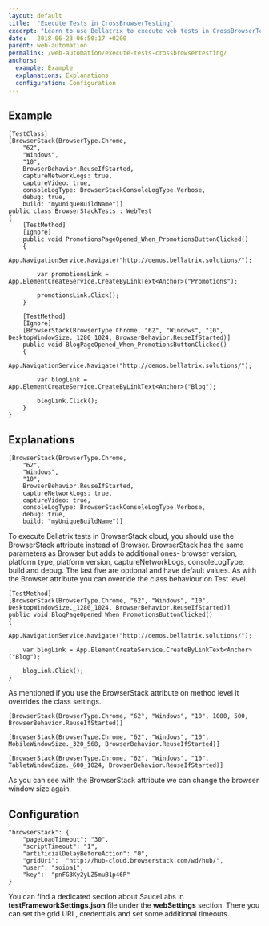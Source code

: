 ```yaml
---
layout: default
title:  "Execute Tests in CrossBrowserTesting"
excerpt: "Learn to use Bellatrix to execute web tests in CrossBrowserTesting."
date:   2018-06-23 06:50:17 +0200
parent: web-automation
permalink: /web-automation/execute-tests-crossbrowsertesting/
anchors:
  example: Example
  explanations: Explanations
  configuration: Configuration
---
```

Example
-------
```
[TestClass]
[BrowserStack(BrowserType.Chrome,
    "62",
    "Windows",
    "10",
    BrowserBehavior.ReuseIfStarted,
    captureNetworkLogs: true,
    captureVideo: true,
    consoleLogType: BrowserStackConsoleLogType.Verbose,
    debug: true,
    build: "myUniqueBuildName")]
public class BrowserStackTests : WebTest
{
    [TestMethod]
    [Ignore]
    public void PromotionsPageOpened_When_PromotionsButtonClicked()
    {
        App.NavigationService.Navigate("http://demos.bellatrix.solutions/");

        var promotionsLink = App.ElementCreateService.CreateByLinkText<Anchor>("Promotions");

        promotionsLink.Click();
    }

    [TestMethod]
    [Ignore]
    [BrowserStack(BrowserType.Chrome, "62", "Windows", "10", DesktopWindowSize._1280_1024, BrowserBehavior.ReuseIfStarted)]
    public void BlogPageOpened_When_PromotionsButtonClicked()
    {
        App.NavigationService.Navigate("http://demos.bellatrix.solutions/");

        var blogLink = App.ElementCreateService.CreateByLinkText<Anchor>("Blog");

        blogLink.Click();
    }
}
```

Explanations
------------
```
[BrowserStack(BrowserType.Chrome,
    "62",
    "Windows",
    "10",
    BrowserBehavior.ReuseIfStarted,
    captureNetworkLogs: true,
    captureVideo: true,
    consoleLogType: BrowserStackConsoleLogType.Verbose,
    debug: true,
    build: "myUniqueBuildName")]
```
To execute Bellatrix tests in BrowserStack cloud, you should use the BrowserStack attribute instead of Browser. BrowserStack has the same parameters as Browser but adds to additional ones- browser version, platform type, platform version, captureNetworkLogs, consoleLogType, build and debug. The last five are optional and have default values. As with the Browser attribute you can override the class behaviour on Test level.
```
[TestMethod]
[BrowserStack(BrowserType.Chrome, "62", "Windows", "10", DesktopWindowSize._1280_1024, BrowserBehavior.ReuseIfStarted)]
public void BlogPageOpened_When_PromotionsButtonClicked()
{
    App.NavigationService.Navigate("http://demos.bellatrix.solutions/");

    var blogLink = App.ElementCreateService.CreateByLinkText<Anchor>("Blog");

    blogLink.Click();
}
```
As mentioned if you use the BrowserStack attribute on method level it overrides the class settings.
```
[BrowserStack(BrowserType.Chrome, "62", "Windows", "10", 1000, 500, BrowserBehavior.ReuseIfStarted)]
```
```
[BrowserStack(BrowserType.Chrome, "62", "Windows", "10", MobileWindowSize._320_568, BrowserBehavior.ReuseIfStarted)]
```
```
[BrowserStack(BrowserType.Chrome, "62", "Windows", "10", TabletWindowSize._600_1024, BrowserBehavior.ReuseIfStarted)]
```
As you can see with the BrowserStack attribute we can change the browser window size again.

Configuration
-------------
```
"browserStack": {
	"pageLoadTimeout": "30",
	"scriptTimeout": "1",
	"artificialDelayBeforeAction": "0",
	"gridUri":  "http://hub-cloud.browserstack.com/wd/hub/",
	"user": "soioa1",
	"key":  "pnFG3Ky2yLZ5muB1p46P"
}
```
You can find a dedicated section about SauceLabs in **testFrameworkSettings.json** file under the **webSettings** section. There you can set the grid URL, credentials and set some additional timeouts.